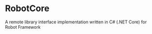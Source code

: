 # RobotCore
A remote library interface implementation written in C# (.NET Core) for Robot Framework
